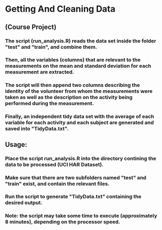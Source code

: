 # Getting And Cleaning Data
## (Course Project)

### The script (run_analysis.R) reads the data set inside the folder "test" and "train", and combine them. 
### Then, all the variables (columns) that are relevant to the measurements on the mean and standard deviation for each measurement are extracted. 
### The script will then append two columns describing the identity of the volunteer from whom the measurements were taken as well as the description on the activity being performed during the measurement.
### Finally, an independent tidy data set with the average of each variable for each activity and each subject are generated and saved into "TidyData.txt".

## Usage:
### Place the script run_analysis.R into the directory contining the data to be processed (UCI HAR Dataset).
### Make sure that there are two subfolders named "test" and "train" exist, and contain the relevant files.
### Run the script to generate "TidyData.txt" containing the desired output.
### Note: the script may take some time to execute (approximately 8 minutes), depending on the processor speed.
